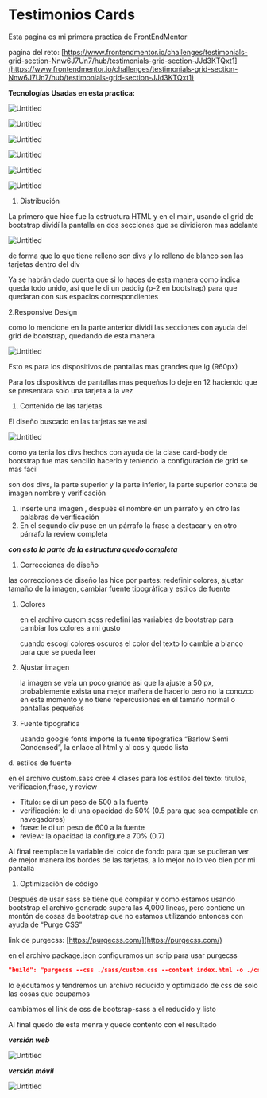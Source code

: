 # Testimonios Cards

Esta pagina es mi primera practica de FrontEndMentor

pagina del reto: [https://www.frontendmentor.io/challenges/testimonials-grid-section-Nnw6J7Un7/hub/testimonials-grid-section-JJd3KTQxt1](https://www.frontendmentor.io/challenges/testimonials-grid-section-Nnw6J7Un7/hub/testimonials-grid-section-JJd3KTQxt1)

**Tecnologías Usadas en esta practica:**

![Untitled](Testimonios%20Cards%20574607057c624d5e9b538e4e5603d9cc/Untitled.png)

![Untitled](Testimonios%20Cards%20574607057c624d5e9b538e4e5603d9cc/Untitled%201.png)

![Untitled](Testimonios%20Cards%20574607057c624d5e9b538e4e5603d9cc/Untitled%202.png)

![Untitled](Testimonios%20Cards%20574607057c624d5e9b538e4e5603d9cc/Untitled%203.png)

![Untitled](Testimonios%20Cards%20574607057c624d5e9b538e4e5603d9cc/Untitled%204.png)

![Untitled](Testimonios%20Cards%20574607057c624d5e9b538e4e5603d9cc/Untitled%205.png)

1. Distribución

La primero que hice fue la estructura HTML y en el main, usando el grid de bootstrap dividí la pantalla en dos secciones que se dividieron mas adelante

![Untitled](Testimonios%20Cards%20574607057c624d5e9b538e4e5603d9cc/Untitled%206.png)

de forma que lo que tiene relleno son divs y lo relleno de blanco son las tarjetas dentro del div

Ya se habrán dado cuenta que si lo haces de esta manera como indica queda todo unido, así que le di un paddig (p-2 en bootstrap) para que quedaran con sus espacios correspondientes

2.Responsive Design

como lo mencione en la parte anterior dividi las secciones con ayuda del grid de bootstrap, quedando de esta manera

![Untitled](Testimonios%20Cards%20574607057c624d5e9b538e4e5603d9cc/Untitled%207.png)

Esto es para los dispositivos de pantallas mas grandes que lg (960px)

Para los dispositivos de pantallas mas pequeños lo deje en 12 haciendo que se presentara solo una tarjeta a la vez

1. Contenido de las tarjetas

El diseño buscado en las tarjetas se ve asi

 

![Untitled](Testimonios%20Cards%20574607057c624d5e9b538e4e5603d9cc/Untitled%208.png)

como ya tenia los divs hechos con ayuda de la clase card-body de bootstrap fue mas sencillo hacerlo y teniendo la configuración de grid se mas fácil

son dos divs, la parte superior y la parte inferior, la parte superior consta de imagen nombre y verificación 

1. inserte una imagen <img>, después el nombre en un párrafo y en otro las palabras de verificación
2. En el segundo div puse en un párrafo la frase a destacar y en otro párrafo la review completa

***con esto la parte de la estructura quedo completa***

1. Correcciones de diseño

las correcciones de diseño las hice por partes: redefinir colores, ajustar tamaño de la imagen, cambiar fuente tipográfica y estilos de fuente

1. Colores
    
    en el archivo cusom.scss redefiní las variables de bootstrap para cambiar los colores a mi gusto
    
    cuando escogí colores oscuros el color del texto lo cambie a blanco para que se pueda leer
    
2. Ajustar imagen
    
    la imagen se veía un poco grande asi que la ajuste a 50 px, probablemente exista una mejor mañera de hacerlo pero no la conozco en este momento y no tiene repercusiones en el tamaño normal o pantallas pequeñas 
    
3. Fuente tipografica
    
    usando google fonts importe la fuente tipografica “Barlow Semi Condensed”, la enlace al html y al ccs y quedo lista
    

d. estilos de fuente

en el archivo custom.sass cree 4 clases para los estilos del texto: titulos, verificacion,frase, y review

- Titulo: se di un peso de 500 a la fuente
- verificación: le di una opacidad de 50% (0.5 para que sea compatible en navegadores)
- frase: le di un peso de 600 a la fuente
- review: la opacidad la configure a 70% (0.7)

Al final reemplace la variable del color de fondo para que se pudieran ver de mejor manera los bordes de las tarjetas, a lo mejor no lo veo bien por mi pantalla

1. Optimización de código

Después de usar sass se tiene que compilar y como estamos usando bootstrap el archivo generado supera las 4,000 líneas, pero contiene un montón de cosas de bootstrap que no estamos utilizando entonces con ayuda de “Purge CSS”

link de purgecss: [https://purgecss.com/](https://purgecss.com/)

en el archivo package.json configuramos un scrip para usar purgecss

```json
"build": "purgecss --css ./sass/custom.css --content index.html -o ./css/styles.css"
```

lo ejecutamos y tendremos un archivo reducido y optimizado de css de solo las cosas que ocupamos

cambiamos el link de css de bootsrap-sass a el reducido y listo

 Al final quedo de esta menra  y quede contento con el resultado

***versión web***

![Untitled](Testimonios%20Cards%20574607057c624d5e9b538e4e5603d9cc/Untitled%209.png)

***versión móvil*** 

![Untitled](Testimonios%20Cards%20574607057c624d5e9b538e4e5603d9cc/Untitled%2010.png)